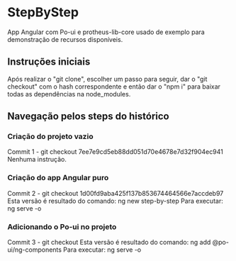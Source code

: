 # StepByStep

App Angular com Po-ui e protheus-lib-core usado de exemplo para demonstração de recursos disponíveis.

## Instruções iniciais
Após realizar o "git clone", escolher um passo para seguir, dar o "git checkout" com o hash correspondente e então dar o "npm i" para baixar todas as dependências na node_modules.

## Navegação pelos steps do histórico

### Criação do projeto vazio
Commit 1 - git checkout 7ee7e9cd5eb88dd051d70e4678e7d32f904ec941
Nenhuma instrução.

### Criação do app Angular puro
Commit 2 - git checkout 1d00fd9aba425f137b853674464566e7accdeb97
Esta versão é resultado do comando: ng new step-by-step
Para executar: ng serve -o

### Adicionando o Po-ui no projeto
Commit 3 - git checkout 
Esta versão é resultado do comando: ng add @po-ui/ng-components
Para executar: ng serve -o
